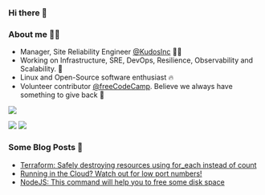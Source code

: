 ### Hi there 👋

### About me 🙋‍♂️️

* Manager, Site Reliability Engineer [@KudosInc](https://github.com/KudosInc/) 🧑‍💻
* Working on Infrastructure, SRE, DevOps, Resilience, Observability and Scalability. 👾
* Linux and Open-Source software enthusiast 🔥
* Volunteer contributor [@freeCodeCamp](https://github.com/freeCodeCamp). Believe we always have something to give back 🧡

![](http://github-profile-summary-cards.vercel.app/api/cards/profile-details?username=gugacavalieri&theme=default)

![](http://github-profile-summary-cards.vercel.app/api/cards/most-commit-language?username=gugacavalieri&theme=default)
![](http://github-profile-summary-cards.vercel.app/api/cards/stats?username=gugacavalieri&theme=default)


### Some Blog Posts 📖️
<!-- BLOG-POST-LIST:START -->
- [Terraform: Safely destroying resources using for_each instead of count](https://medium.com/@gugacavalieri/terraform-safely-destroying-resources-using-for-each-instead-of-count-1e21041c8db4)
- [Running in the Cloud? Watch out for low port numbers!](https://dev.to/gugacavalieri/running-in-the-cloud-watch-out-for-low-port-numbers-10fn)
- [NodeJS: This command will help you to free some disk space](https://dev.to/gugacavalieri/js-this-command-will-help-you-to-free-some-disk-space-il2)
<!-- BLOG-POST-LIST:END -->

<!--
**gugacavalieri/gugacavalieri** is a ✨ _special_ ✨ repository because its `README.md` (this file) appears on your GitHub profile.

Here are some ideas to get you started:

- 🔭 I’m currently working on ...
- 🌱 I’m currently learning ...
- 👯 I’m looking to collaborate on ...
- 🤔 I’m looking for help with ...
- 💬 Ask me about ...
- 📫 How to reach me: ...
- 😄 Pronouns: ...
- ⚡ Fun fact: ...
-->
